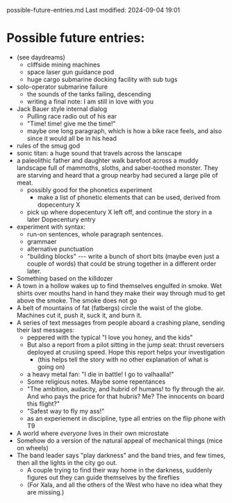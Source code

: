 possible-future-entries.md
Last modified: 2024-09-04 19:01

# Possible future entries:
* (see daydreams)
    * cliffside mining machines
    * space laser gun guidance pod
    * huge cargo submarine docking facility with sub tugs
* solo-operator submarine failure
    * the sounds of the tanks failing, descending
    * writing a final note: I am still in love with you
* Jack Bauer style internal dialog
    * Pulling race radio out of his ear
    * "Time! time! give me the time!"
    * maybe one long paragraph, which is how a bike race feels, and also since it would all be in his head
* rules of the smug god
* sonic titan: a huge sound that travels across the lanscape
* a paleolithic father and daughter walk barefoot across a muddy landscape full of mammoths, sloths, and saber-toothed monster. They are starving and heard that a group nearby had secured a large pile of meat.
    * possibly good for the phonetics experiment
        * make a list of phonetic elements that can be used, derived from dopecentury X
    * pick up where dopecentury X left off, and continue the story in a later Dopecentury entry
* experiment with syntax:
    * run-on sentences, whole paragraph sentences.
    * grammaer
    * alternative punctuation
    * "building blocks" --- write a bunch of short bits (maybe even just a couple of words) that could be strung together in a different order later.
* Something based on the killdozer
* A town in a hollow wakes up to find themselves engulfed in smoke. Wet shirts over mouths hand in hand they make their way through mud to get above the smoke. The smoke does not go
* A belt of mountains of fat (fatbergs) circle the waist of the globe. Machines cut it, push it, suck it, and burn it.
* A series of text messages from people aboard a crashing plane, sending their last messages:
    * peppered with the typical "I love you honey, and the kids"
    * But also a report from a pilot sitting in the jump seat: thrust reversers deployed at crusiing speed. Hope this report helps your investigation
        * (this helps tell the story with no other explanation of what is going on)
    * a heavy metal fan: "I die in battle! I go to valhaalla!"
    * Some religious notes. Maybe some repentances
    * "The ambition, audacity, and hubrid of humans! to fly through the air. And who pays the price for that hubris? Me? The innocents on board this flight?"
    * "Safest way to fly my ass!"
    * as an experiement in discipline, type all entries on the flip phone with T9
* A world where _everyone_ lives in their own microstate
* Somehow do a version of the natural appeal of mechanical things (mice on wheels)
* The band leader says "play darkness" and the band tries, and few times, then all the lights in the city go out.
    * A couple trying to find their way home in the darkness, suddenly figures out they can guide themselves by the fireflies
    * (For Xala, and all the others of the West who have no idea what they are missing.)





